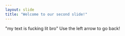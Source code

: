 ```yaml
---
layout: slide
title: "Welcome to our second slide!"
---
```

"my text is fucking lit bro"
Use the left arrow to go back!
